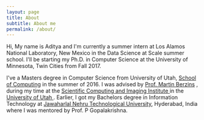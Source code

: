 ```yaml
---
layout: page
title: About
subtitle: About me
permalink: /about/
---
```


<div class="pretty-links">

<p>
Hi, My name is Aditya and I'm currently a summer intern at Los Alamos National Laboratory, New Mexico in the Data Science at Scale summer school. 
I'll be starting my Ph.D. in Computer Science at the University of Minnesota, Twin Cities from Fall 2017.
</p>

<p>
I've a Masters degree in Computer Science from University of Utah, <a href ="https://www.cs.utah.edu" target="_blank">School of Computing</a> in the summer 
of 2016. I was advised by <a href = "http://sci.utah.edu/people/mb.html" target="_blank">Prof. Martin Berzins</a> , during my time at the 
<a href = "https://sci.utah.edu" target="_blank">Scientific Computing and Imaging Institute </a> in the <a href="utah.edu" target="_blank">University of Utah </a>. 
Earlier, I got my Bachelors degree in Information Technology at <a href = "http://jntuh.ac.in/" target="_blank">Jawaharlal Nehru Technological University</a>, Hyderabad, India where I was mentored by Prof. P Gopalakrishna.

</p>

</div>
